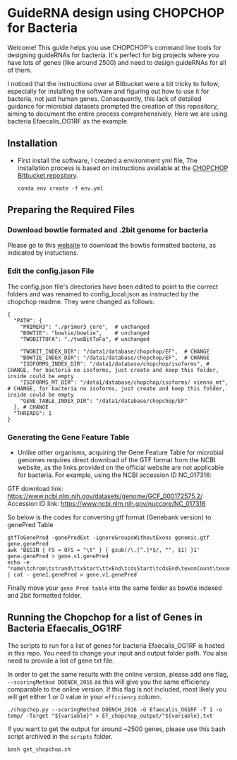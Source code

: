 # GuideRNA design using CHOPCHOP for Bacteria

Welcome! This guide helps you use CHOPCHOP's command line tools for designing guideRNAs for bacteria. It's perfect for big projects where you have lots of genes (like around 2500) and need to design guideRNAs for all of them.

I noticed that the instructions over at Bitbucket were a bit tricky to follow, especially for installing the software and figuring out how to use it for bacteria, not just human genes. Consequently, this lack of detailed guidance for microbial datasets prompted the creation of this repository, aiming to document the entire process comprehensively. Here we are using bacteria Efaecalis_OG1RF as the example. 


## Installation

- First install the software, I created a environment yml file, The installation process is based on instructions available at the [CHOPCHOP Bitbucket repository](https://bitbucket.org/valenlab/chopchop/src/master/). 
	
	`conda env create -f env.yml`

## Preparing the Required Files

### Download bowtie formated and .2bit genome for bacteria

Please go to this [website](https://chopchop.cbu.uib.no/genomes/) to download the bowtie formatted bacteria, as indicated by instuctions. 

### Edit the config.jason File

The config.json file's directories have been edited to point to the correct folders and was renamed to config_local.json as instructed by the chopchop readme. They were changed as follows:
```
{
  "PATH": {
    "PRIMER3": "./primer3_core",  # unchanged
    "BOWTIE": "bowtie/bowtie",    # unchanged
    "TWOBITTOFA": "./twoBitToFa", # unchanged
       
    "TWOBIT_INDEX_DIR": "/data1/database/chopchop/EF",	# CHANGE
    "BOWTIE_INDEX_DIR": "/data1/database/chopchop/EF",	# CHANGE
    "ISOFORMS_INDEX_DIR": "/data1/database/chopchop/isoforms", # CHANGE, for bacteria no isoforms, just create and keep this folder, inside could be empty
    "ISOFORMS_MT_DIR": "/data1/database/chopchop/isoforms/ vienna_mt", # CHANGE, for bacteria no isoforms, just create and keep this folder, inside could be empty
    "GENE_TABLE_INDEX_DIR": "/data1/database/chopchop/EF"
  }, # CHANGE
  "THREADS": 1
}
```

### Generating the Gene Feature Table
- Unlike other organisms, acquiring the Gene Feature Table for microbial genomes requires direct download of the GTF format from the NCBI website, as the links provided on the official website are not applicable for bacteria. For example, using the NCBI accession ID NC_017316:

GTF download link: https://www.ncbi.nlm.nih.gov/datasets/genome/GCF_000172575.2/
Accession ID link: https://www.ncbi.nlm.nih.gov/nuccore/NC_017316

So below is the codes for converting gtf format (Genebank version) to genePred Table

```
gtfToGenePred -genePredExt -ignoreGroupsWithoutExons genomic.gtf gene.genePred 
awk 'BEGIN { FS = OFS = "\t" } { gsub(/\.[^.]*$/, "", $1) }1' gene.genePred > gene.v1.genePred
echo -e "name\tchrom\tstrand\ttxStart\ttxEnd\tcdsStart\tcdsEnd\texonCount\texonStarts\texonEnds\tscore\tname2\tcdsStartStat\tcdsEndStat\texonFrames" | cat - gene1.genePred > gene.v1.genePred

```
Finally move your `gene Pred table` into the same folder as bowtie indexed and 2bit formatted folder. 


## Running the Chopchop for a list of Genes in Bacteria Efaecalis_OG1RF
The scripts to run for a list of genes for bacteria Efaecalis_OG1RF is hosted in this repo. You need to change your input and output folder path. You also need to provide a list of gene txt file. 

In order to get the same results with the online version, please add one flag, `--scoringMethod DOENCH_2016` as this will give you the same efficiency comparable to the online version. If this flag is not included, most likely you will get either 1 or 0 value in your `efficiency` column.

```
./chopchop.py --scoringMethod DOENCH_2016 -G Efaecalis_OG1RF -T 1 -o temp/ -Target "${variable}" > EF_chopchop_output/"${variable}.txt
```

If you want to get the output for around ~2500 genes, please use this bash script archived in the `scripts` folder.
```
bash get_chopchop.sh 
```

